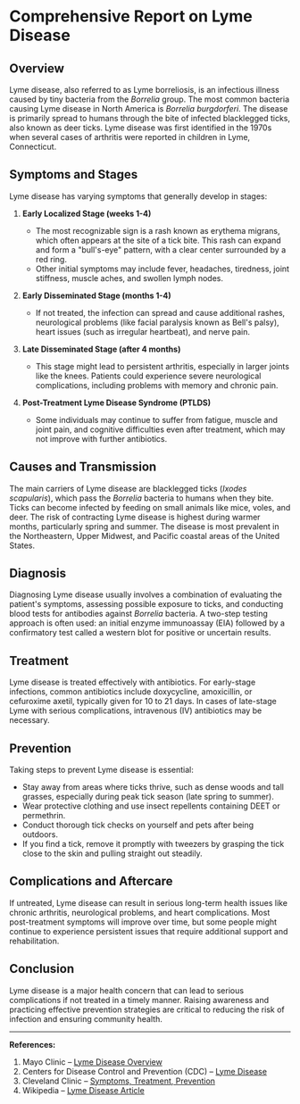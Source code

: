 # Comprehensive Report on Lyme Disease

## Overview
Lyme disease, also referred to as Lyme borreliosis, is an infectious illness caused by tiny bacteria from the *Borrelia* group. The most common bacteria causing Lyme disease in North America is *Borrelia burgdorferi*. The disease is primarily spread to humans through the bite of infected blacklegged ticks, also known as deer ticks. Lyme disease was first identified in the 1970s when several cases of arthritis were reported in children in Lyme, Connecticut.

## Symptoms and Stages
Lyme disease has varying symptoms that generally develop in stages:

1. **Early Localized Stage (weeks 1-4)**
   - The most recognizable sign is a rash known as erythema migrans, which often appears at the site of a tick bite. This rash can expand and form a "bull's-eye" pattern, with a clear center surrounded by a red ring.
   - Other initial symptoms may include fever, headaches, tiredness, joint stiffness, muscle aches, and swollen lymph nodes.

2. **Early Disseminated Stage (months 1-4)**
   - If not treated, the infection can spread and cause additional rashes, neurological problems (like facial paralysis known as Bell's palsy), heart issues (such as irregular heartbeat), and nerve pain.

3. **Late Disseminated Stage (after 4 months)**
   - This stage might lead to persistent arthritis, especially in larger joints like the knees. Patients could experience severe neurological complications, including problems with memory and chronic pain.

4. **Post-Treatment Lyme Disease Syndrome (PTLDS)**
   - Some individuals may continue to suffer from fatigue, muscle and joint pain, and cognitive difficulties even after treatment, which may not improve with further antibiotics.

## Causes and Transmission
The main carriers of Lyme disease are blacklegged ticks (*Ixodes scapularis*), which pass the *Borrelia* bacteria to humans when they bite. Ticks can become infected by feeding on small animals like mice, voles, and deer. The risk of contracting Lyme disease is highest during warmer months, particularly spring and summer. The disease is most prevalent in the Northeastern, Upper Midwest, and Pacific coastal areas of the United States.

## Diagnosis
Diagnosing Lyme disease usually involves a combination of evaluating the patient's symptoms, assessing possible exposure to ticks, and conducting blood tests for antibodies against *Borrelia* bacteria. A two-step testing approach is often used: an initial enzyme immunoassay (EIA) followed by a confirmatory test called a western blot for positive or uncertain results.

## Treatment
Lyme disease is treated effectively with antibiotics. For early-stage infections, common antibiotics include doxycycline, amoxicillin, or cefuroxime axetil, typically given for 10 to 21 days. In cases of late-stage Lyme with serious complications, intravenous (IV) antibiotics may be necessary.

## Prevention
Taking steps to prevent Lyme disease is essential:
- Stay away from areas where ticks thrive, such as dense woods and tall grasses, especially during peak tick season (late spring to summer).
- Wear protective clothing and use insect repellents containing DEET or permethrin.
- Conduct thorough tick checks on yourself and pets after being outdoors.
- If you find a tick, remove it promptly with tweezers by grasping the tick close to the skin and pulling straight out steadily.

## Complications and Aftercare
If untreated, Lyme disease can result in serious long-term health issues like chronic arthritis, neurological problems, and heart complications. Most post-treatment symptoms will improve over time, but some people might continue to experience persistent issues that require additional support and rehabilitation.

## Conclusion
Lyme disease is a major health concern that can lead to serious complications if not treated in a timely manner. Raising awareness and practicing effective prevention strategies are critical to reducing the risk of infection and ensuring community health.

---

**References:**
1. Mayo Clinic – [Lyme Disease Overview](https://www.mayoclinic.org/diseases-conditions/lyme-disease/symptoms-causes/syc-20374651)
2. Centers for Disease Control and Prevention (CDC) – [Lyme Disease](https://www.cdc.gov/lyme/index.html)
3. Cleveland Clinic – [Symptoms, Treatment, Prevention](https://my.clevelandclinic.org/health/diseases/11586-lyme-disease)
4. Wikipedia – [Lyme Disease Article](https://en.wikipedia.org/wiki/Lyme_disease)